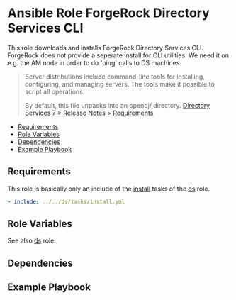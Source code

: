 # Ansible Role ForgeRock Directory Services CLI

This role downloads and installs ForgeRock Directory Services CLI. ForgeRock does not provide a seperate install for CLI utilities. We need it on e.g. the AM node in order to do 'ping' calls to DS machines.

> Server distributions include command-line tools for installing, configuring, and managing servers. The tools make it possible to script all operations.
> 
> By default, this file unpacks into an opendj/ directory. 
> [Directory Services 7 > Release Notes > Requirements](https://backstage.forgerock.com/docs/ds/7/release-notes/before-you-install.html)

<!-- MarkdownTOC levels="2,3" autolink="true" -->

- [Requirements](#requirements)
- [Role Variables](#role-variables)
- [Dependencies](#dependencies)
- [Example Playbook](#example-playbook)

<!-- /MarkdownTOC -->

## Requirements

This role is basically only an include of the [install](../ds/tasks/install.yml) tasks of the [ds](../ds) role.

```yaml
- include: ../../ds/tasks/install.yml
```

## Role Variables

See also [ds](../ds) role. 

## Dependencies

## Example Playbook
